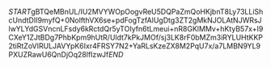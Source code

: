 $START$gBTQeMBnUL/IU2MVYWOpOogvReU5DQPaZmQoHKjbnT8Ly73LLiShcUndtDII9myfQ+0NolfthVX6se+pdFogTzfAlUgDtg3ZT2gMkNJOLAtNJWRsJlwYLYdGSVncnLFsdy6kRctdQr5yTOIyfn6tLmeui+nR8GKlMMv+hKtyB57x+I9CXeY1ZJtBDg7PhbKpm9hUtR/Uldt7kPkJMOf/sj3LK8rF0bMZm3iRYLUHtKKP2tiRtZoVIRULJAVYpK6Ixr4FRSY7N2+YaRLsKzeZX8M2PqU7x/a7LMBN9YL9PXUZRawU6QnDjOq28lfIzwJf$END$